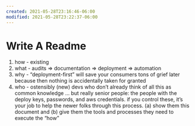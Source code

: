 ```yaml
---
created: 2021-05-28T23:16:46-06:00
modified: 2021-05-28T23:22:37-06:00
---
```


# Write A Readme

1. how - existing
2. what - audits => documentation => deployment => automation
3. why - “deployment-first” will save your consumers tons of grief later because then nothing is accidentally taken for granted
4. who - ostensibly (new) devs who don’t already think of all this as common knowledge … but really senior people: the people with the deploy keys, passwords, and aws credentials. if you control these, it’s your job to help the newer folks through this process. (a) show them this document and (b) give them the tools and processes they need to execute the “how”